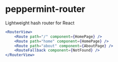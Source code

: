 # peppermint-router

Lightweight hash router for React

```jsx
<RouterView>
    <Route path="/" component={HomePage} />
    <Route path="home" component={HomePage} />
    <Route path="about" component={AboutPage} />
    <RouteFallback component={NotFound} />
</RouterView>
```
